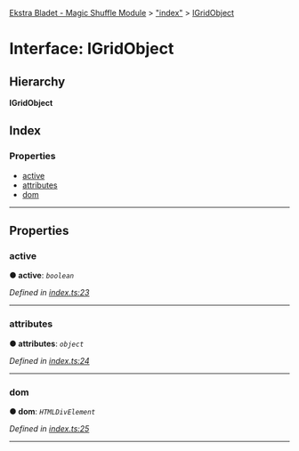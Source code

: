 [Ekstra Bladet - Magic Shuffle Module](../README.md) > ["index"](../modules/_index_.md) > [IGridObject](../interfaces/_index_.igridobject.md)

# Interface: IGridObject

## Hierarchy

**IGridObject**

## Index

### Properties

* [active](_index_.igridobject.md#active)
* [attributes](_index_.igridobject.md#attributes)
* [dom](_index_.igridobject.md#dom)

---

## Properties

<a id="active"></a>

###  active

**● active**: *`boolean`*

*Defined in [index.ts:23](https://github.com/EkstraBladetUdvikling/eb-module-magic-shuffle/blob/ee63f9e/src/scripts/index.ts#L23)*

___
<a id="attributes"></a>

###  attributes

**● attributes**: *`object`*

*Defined in [index.ts:24](https://github.com/EkstraBladetUdvikling/eb-module-magic-shuffle/blob/ee63f9e/src/scripts/index.ts#L24)*

___
<a id="dom"></a>

###  dom

**● dom**: *`HTMLDivElement`*

*Defined in [index.ts:25](https://github.com/EkstraBladetUdvikling/eb-module-magic-shuffle/blob/ee63f9e/src/scripts/index.ts#L25)*

___

